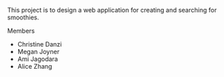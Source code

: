 This project is to design a web application for creating and searching for smoothies.

Members

* Christine Danzi
* Megan Joyner
* Ami Jagodara
* Alice Zhang
